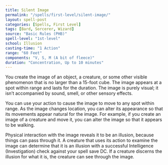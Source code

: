 ```yaml
---
title: Silent Image
permalink: "/spells/first-level/silent-image/"
layout: spell-post
categories: [Spells, First Level]
tags: [Bard, Sorcerer, Wizard]
source: "Basic Rules (PHB)"
spell-level: "1st-level"
school: Illusion
casting-time: "1 Action"
range: "60 Feet"
components: "V, S, M (A bit of fleece)"
duration: "Concentration, Up to 10 minutes"
---
```


You create the image of an object, a creature, or some other visible phenomenon that is no larger than a 15-foot cube. The image appears at a spot within range and lasts for the duration. The image is purely visual; it isn’t accompanied by sound, smell, or other sensory effects.

You can use your action to cause the image to move to any spot within range. As the image changes location, you can alter its appearance so that its movements appear natural for the image. For example, if you create an image of a creature and move it, you can alter the image so that it appears to be walking.

Physical interaction with the image reveals it to be an illusion, because things can pass through it. A creature that uses its action to examine the image can determine that it is an illusion with a successful Intelligence (Investigation) check against your spell save DC. If a creature discerns the illusion for what it is, the creature can see through the image.